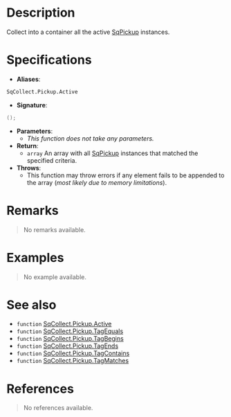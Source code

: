 # Description

Collect into a container all the active [SqPickup](Class.SqPickup) instances.

# Specifications

* **Aliases**:
```D
SqCollect.Pickup.Active
```
* **Signature**:
```D
();
```
* **Parameters**:
	* *This function does not take any parameters.*
* **Return**:
	* `array` An array with all [SqPickup](Class.SqPickup) instances that matched the specified criteria.
* **Throws**:
	* This function may throw errors if any element fails to be appended to the array (*most likely due to memory limitations*).

# Remarks

> No remarks available.

# Examples

> No example available.

# See also

* `function` [SqCollect.Pickup.Active](Function.SqCollect.Pickup.Active)
* `function` [SqCollect.Pickup.TagEquals](Function.SqCollect.Pickup.TagEquals)
* `function` [SqCollect.Pickup.TagBegins](Function.SqCollect.Pickup.TagBegins)
* `function` [SqCollect.Pickup.TagEnds](Function.SqCollect.Pickup.TagEnds)
* `function` [SqCollect.Pickup.TagContains](Function.SqCollect.Pickup.TagContains)
* `function` [SqCollect.Pickup.TagMatches](Function.SqCollect.Pickup.TagMatches)

# References

> No references available.
